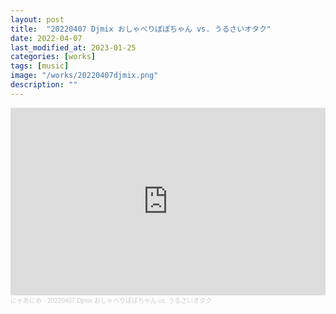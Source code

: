 ```yaml
---
layout: post
title:  "20220407 Djmix おしゃべりぽぽちゃん vs. うるさいオタク"
date: 2022-04-07
last_modified_at: 2023-01-25
categories: [works]
tags: [music]
image: "/works/20220407djmix.png"
description: ""
---
```


<iframe width="100%" height="300" scrolling="no" frameborder="no" allow="autoplay" src="https://w.soundcloud.com/player/?url=https%3A//api.soundcloud.com/tracks/1245420655&color=%23ff5500&auto_play=false&hide_related=false&show_comments=true&show_user=true&show_reposts=false&show_teaser=true&visual=true"></iframe><div style="font-size: 10px; color: #cccccc;line-break: anywhere;word-break: normal;overflow: hidden;white-space: nowrap;text-overflow: ellipsis; font-family: Interstate,Lucida Grande,Lucida Sans Unicode,Lucida Sans,Garuda,Verdana,Tahoma,sans-serif;font-weight: 100;"><a href="https://soundcloud.com/nyaanime" title="にゃあにめ" target="_blank" style="color: #cccccc; text-decoration: none;">にゃあにめ</a> · <a href="https://soundcloud.com/nyaanime/20220407-djmix" title="20220407 Djmix おしゃべりぽぽちゃん vs. うるさいオタク" target="_blank" style="color: #cccccc; text-decoration: none;">20220407 Djmix おしゃべりぽぽちゃん vs. うるさいオタク</a></div>
